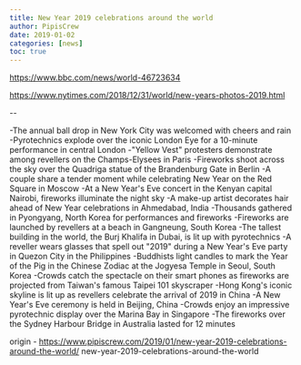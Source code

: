 ```yaml
---
title: New Year 2019 celebrations around the world
author: PipisCrew
date: 2019-01-02
categories: [news]
toc: true
---
```


https://www.bbc.com/news/world-46723634

https://www.nytimes.com/2018/12/31/world/new-years-photos-2019.html

--

-The annual ball drop in New York City was welcomed with cheers and rain
-Pyrotechnics explode over the iconic London Eye for a 10-minute performance in central London
-"Yellow Vest" protesters demonstrate among revellers on the Champs-Elysees in Paris
-Fireworks shoot across the sky over the Quadriga statue of the Brandenburg Gate in Berlin
-A couple share a tender moment while celebrating New Year on the Red Square in Moscow
-At a New Year's Eve concert in the Kenyan capital Nairobi, fireworks illuminate the night sky
-A make-up artist decorates hair ahead of New Year celebrations in Ahmedabad, India
-Thousands gathered in Pyongyang, North Korea for performances and fireworks
-Fireworks are launched by revellers at a beach in Gangneung, South Korea
-The tallest building in the world, the Burj Khalifa in Dubai, is lit up with pyrotechnics
-A reveller wears glasses that spell out "2019" during a New Year's Eve party in Quezon City in the Philippines
-Buddhists light candles to mark the Year of the Pig in the Chinese Zodiac at the Jogyesa Temple in Seoul, South Korea
-Crowds catch the spectacle on their smart phones as fireworks are projected from Taiwan's famous Taipei 101 skyscraper
-Hong Kong's iconic skyline is lit up as revellers celebrate the arrival of 2019 in China
-A New Year's Eve ceremony is held in Beijing, China
-Crowds enjoy an impressive pyrotechnic display over the Marina Bay in Singapore
-The fireworks over the Sydney Harbour Bridge in Australia lasted for 12 minutes

origin - https://www.pipiscrew.com/2019/01/new-year-2019-celebrations-around-the-world/ new-year-2019-celebrations-around-the-world